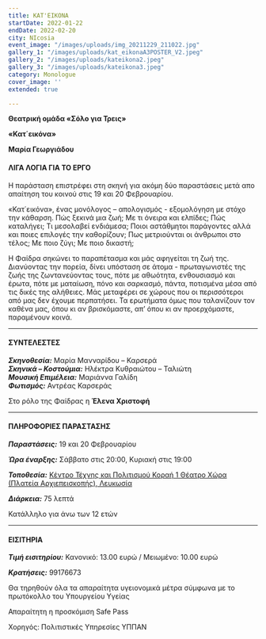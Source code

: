 ```yaml
---
title: ΚΑΤ'ΕΙΚΟΝΑ
startDate: 2022-01-22
endDate: 2022-02-20
city: NIcosia
event_image: "/images/uploads/img_20211229_211022.jpg"
gallery_1: "/images/uploads/kat_eikonaA3POSTER_V2.jpeg"
gallery_2: "/images/uploads/kateikona2.jpeg"
gallery_3: "/images/uploads/kateikona3.jpeg"
category: Monologue
cover_image: ''
extended: true

---
```

**Θεατρική ομάδα «Σόλο για Τρεις»**

**«Κατ΄εικόνα»**

**Μαρία Γεωργιάδου**

#### ΛΙΓΑ ΛΟΓΙΑ ΓΙΑ ΤΟ ΕΡΓΟ

Η παράσταση επιστρέφει στη σκηνή για ακόμη δύο παραστάσεις μετά απο απαίτηση του κοινού στις 19 και 20 Φεβρουαρίου.

«Κατ΄εικόνα», ένας μονόλογος – απολογισμός - εξομολόγηση με στόχο την κάθαρση. Πώς ξεκινά μια ζωή; Με τι όνειρα και ελπίδες; Πώς καταλήγει; Τι μεσολαβεί ενδιάμεσα; Ποιοι αστάθμητοι παράγοντες αλλά και ποιες επιλογές την καθορίζουν; Πως μετριούνται οι άνθρωποι στο τέλος; Με ποιο ζύγι; Με ποιο δικαστή;

Η Φαίδρα σηκώνει το παραπέτασμα και μάς αφηγείται τη ζωή της. Διανύοντας την πορεία, δίνει υπόσταση σε άτομα - πρωταγωνιστές της ζωής της ζωντανεύοντας τους, πότε με αθωότητα, ενθουσιασμό και έρωτα, πότε με ματαίωση, πόνο και σαρκασμό, πάντα, ποτισμένα μέσα από τις δικές της αλήθειες. Μάς μεταφέρει σε χώρους που οι περισσότεροι από μας δεν έχουμε περπατήσει. Τα ερωτήματα όμως που ταλανίζουν τον καθένα μας, όπου κι αν βρισκόμαστε, απ’ όπου κι αν προερχόμαστε, παραμένουν κοινά.

***

#### ΣΥΝΤΕΛΕΣΤΕΣ

**_Σκηνοθεσία:_** Μαρία Μανναρίδου – Καρσερά  
**_Σκηνικά – Κοστούμια:_** Ηλέκτρα Κυθραιώτου – Ταλιώτη  
**_Μουσική Επιμέλεια:_** Μαριάννα Γαλίδη  
**_Φωτισμός:_** Αντρέας Καρσεράς

Στο ρόλο της Φαίδρας η **Έλενα Χριστοφή**

***

#### ΠΛΗΡΟΦΟΡΙΕΣ ΠΑΡΑΣΤΑΣΗΣ

**_Παραστάσεις:_** 19 και 20 Φεβρουαρίου

**_Ώρα έναρξης:_** Σάββατο στις 20:00, Κυριακή στις 19:00

**_Τοποθεσία:_** [Κέντρο Τέχνης και Πολιτισμού Κοραή 1 Θέατρο Χώρα (Πλατεία Αρχιεπεισκοπής), Λευκωσία](https://maps.app.goo.gl/D65XqeyoXfoyAT8G7 "https://maps.app.goo.gl/D65XqeyoXfoyAT8G7")

**_Διάρκεια:_** 75 λεπτά

Κατάλληλο για άνω των 12 ετών

***

#### ΕΙΣΙΤΗΡΙΑ

**_Τιμή εισιτηρίου:_** Κανονικό: 13.00 ευρώ / Μειωμένο: 10.00 ευρώ

**_Κρατήσεις:_** 99176673

Θα τηρηθούν όλα τα απαραίτητα υγειονομικά μέτρα σύμφωνα με το πρωτόκολλο του Υπουργείου Υγείας

Απαραίτητη η προσκόμιση Safe Pass

Χορηγός: Πολιτιστικές Υπηρεσίες ΥΠΠΑΝ